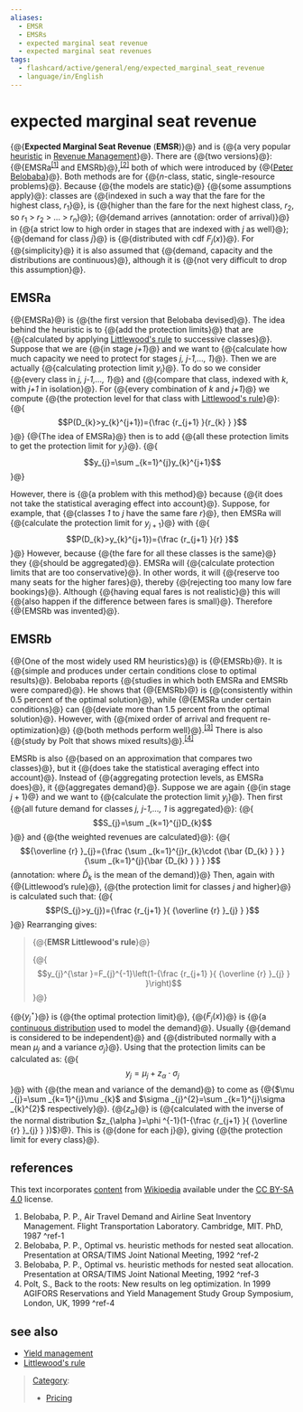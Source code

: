 ```yaml
---
aliases:
  - EMSR
  - EMSRs
  - expected marginal seat revenue
  - expected marginal seat revenues
tags:
  - flashcard/active/general/eng/expected_marginal_seat_revenue
  - language/in/English
---
```


# expected marginal seat revenue

<!-- | ![](../../archives/Wikimedia%20Commons/Edit-clear.svg) | This article __may be too technical for most readers to understand__. Please [help improve it](https://en.wikipedia.org/w/index.php?title=Expected_marginal_seat_revenue&action=edit) to [make it understandable to non-experts](https://en.wikipedia.org/wiki/Wikipedia:Make%20technical%20articles%20understandable), without removing the technical details. _\(November 2010\)__\([Learn how and when to remove this message](https://en.wikipedia.org/wiki/Help:Maintenance%20template%20removal)\)_ | -->

{@{__Expected Marginal Seat Revenue__ \(__EMSR__\)}@} and is {@{a very popular [heuristic](heuristic.md) in [Revenue Management](revenue%20management.md)}@}. There are {@{two versions}@}: {@{EMSRa<sup>[\[1\]](#^ref-1)</sup> and EMSRb}@},<sup>[\[2\]](#^ref-2)</sup> both of which were introduced by {@{[Peter Belobaba](Peter%20Belobaba.md)}@}. Both methods are for {@{_n_-class, static, single-resource problems}@}. Because {@{the models are static}@} {@{some assumptions apply}@}: classes are {@{indexed in such a way that the fare for the highest class, $r_{1}$}@}, is {@{higher than the fare for the next highest class, $r_{2}$, so $r_{1}$ \> $r_{2}$ \> ... \> $r_{n}$}@}; {@{demand arrives \(annotation: order of arrival\)}@} in {@{a strict low to high order in stages that are indexed with _j_ as well}@}; {@{demand for class _j_}@} is {@{distributed with cdf $F_{j}(x)$}@}. For {@{simplicity}@} it is also assumed that {@{demand, capacity and the distributions are continuous}@}, although it is {@{not very difficult to drop this assumption}@}. <!--SR:!2025-09-30,64,310!2025-10-02,66,310!2025-09-29,63,310!2025-10-03,67,310!2025-09-20,56,310!2025-09-30,64,310!2025-10-03,67,310!2025-10-01,65,310!2025-09-29,63,310!2025-10-01,65,310!2025-10-01,65,310!2025-09-29,63,310!2025-09-29,63,310!2025-09-30,64,310!2025-09-19,55,310!2025-09-18,54,310!2025-10-03,67,310-->

## EMSRa

{@{EMSRa}@} is {@{the first version that Belobaba devised}@}. The idea behind the heuristic is to {@{add the protection limits}@} that are {@{calculated by applying [Littlewood's rule](Littlewood's%20rule.md) to successive classes}@}. Suppose that we are {@{in stage _j+1_}@} and we want to {@{calculate how much capacity we need to protect for stages _j, j-1,..., 1_}@}. Then we are actually {@{calculating protection limit $y$<sub>j</sub>}@}. To do so we consider {@{every class in _j, j-1,..., 1_}@} and {@{compare that class, indexed with _k_, with _j+1_ in isolation}@}. For {@{every combination of _k_ and _j+1_}@} we compute {@{the protection level for that class with [Littlewood's rule](Littlewood's%20rule.md)}@}: {@{$$P(D_{k}>y_{k}^{j+1})={\frac {r_{j+1} }{r_{k} } }$$}@} {@{The idea of EMSRa}@} then is to add {@{all these protection limits to get the protection limit for $y_{j}$}@}. {@{$$y_{j}=\sum _{k=1}^{j}y_{k}^{j+1}$$}@} <!--SR:!2025-09-29,63,310!2025-09-30,64,310!2025-09-21,57,310!2025-10-02,66,310!2025-09-20,56,310!2025-10-03,67,310!2025-09-29,63,310!2025-10-03,67,310!2025-09-30,64,310!2025-09-20,56,310!2025-09-04,40,290!2025-10-02,66,310!2025-09-21,57,310!2025-09-05,41,290!2025-09-29,63,310-->

However, there is {@{a problem with this method}@} because {@{it does not take the statistical averaging effect into account}@}. Suppose, for example, that {@{classes _1_ to _j_ have the same fare _r_}@}, then EMSRa will {@{calculate the protection limit for $y_{j+1}$}@} with {@{$$P(D_{k}>y_{k}^{j+1})={\frac {r_{j+1} }{r} }$$}@} However, because {@{the fare for all these classes is the same}@} they {@{should be aggregated}@}. EMSRa will {@{calculate protection limits that are too conservative}@}. In other words, it will {@{reserve too many seats for the higher fares}@}, thereby {@{rejecting too many low fare bookings}@}. Although {@{having equal fares is not realistic}@} this will {@{also happen if the difference between fares is small}@}. Therefore {@{EMSRb was invented}@}. <!--SR:!2025-09-22,58,310!2025-09-18,54,310!2025-10-02,66,310!2025-09-29,63,310!2025-09-29,63,310!2025-09-29,63,310!2025-09-19,55,310!2025-09-22,58,310!2025-09-29,63,310!2025-10-01,65,310!2025-10-03,67,310!2025-09-19,55,310!2025-09-19,55,310-->

## EMSRb

{@{One of the most widely used RM heuristics}@} is {@{EMSRb}@}. It is {@{simple and produces under certain conditions close to optimal results}@}. Belobaba reports {@{studies in which both EMSRa and EMSRb were compared}@}. He shows that {@{EMSRb}@} is {@{consistently within 0.5 percent of the optimal solution}@}, while {@{EMSRa under certain conditions}@} can {@{deviate more than 1.5 percent from the optimal solution}@}. However, with {@{mixed order of arrival and frequent re-optimization}@} {@{both methods perform well}@}.<sup>[\[3\]](#^ref-3)</sup> There is also {@{study by Polt that shows mixed results}@}.<sup>[\[4\]](#^ref-4)</sup> <!--SR:!2025-09-29,63,310!2025-09-30,64,310!2025-09-20,56,310!2025-09-30,64,310!2025-09-21,57,310!2025-10-01,65,310!2025-10-02,66,310!2025-09-29,63,310!2025-09-29,63,310!2025-09-21,57,310!2025-09-29,63,310-->

EMSRb is also {@{based on an approximation that compares two classes}@}, but it {@{does take the statistical averaging effect into account}@}. Instead of {@{aggregating protection levels, as EMSRa does}@}, it {@{aggregates demand}@}. Suppose we are again {@{in stage $j+1$}@} and we want to {@{calculate the protection limit $y$<sub>j</sub>}@}. Then first {@{all future demand for classes _j, j-1,…, 1_ is aggregated}@}: {@{$$S_{j}=\sum _{k=1}^{j}D_{k}$$}@} and {@{the weighted revenues are calculated}@}: {@{$${\overline {r} }_{j}={\frac {\sum _{k=1}^{j}r_{k}\cdot {\bar {D_{k} } } }{\sum _{k=1}^{j}{\bar {D_{k} } } } }$$ \(annotation: where $\bar D_k$ is the mean of the demand\)}@} Then, again with {@{Littlewood’s rule}@}, {@{the protection limit for classes _j_ and higher}@} is calculated such that: {@{$$P(S_{j}>y_{j})={\frac {r_{j+1} }{ {\overline {r} }_{j} } }$$}@} Rearranging gives: <!--SR:!2025-09-29,63,310!2025-09-18,54,310!2025-09-29,63,310!2025-09-22,58,310!2025-10-01,65,310!2025-09-18,54,310!2025-09-29,63,310!2025-09-29,63,310!2025-10-02,66,310!2025-09-29,63,310!2025-09-22,58,310!2025-10-03,67,310!2025-09-29,63,310-->

> {@{__EMSR Littlewood's rule__}@}
>
> {@{$$y_{j}^{\star }=F_{j}^{-1}\left(1-{\frac {r_{j+1} }{ {\overline {r} }_{j} } }\right)$$}@} <!--SR:!2025-09-29,63,310!2025-10-01,65,310-->

{@{$y_{j}^{\star }$}@} is {@{the optimal protection limit}@}, {@{$F_{j}(x)$}@} is {@{a [continuous distribution](continuous%20distribution.md#absolutely%20continuous%20probability%20distribution) used to model the demand}@}. Usually {@{demand is considered to be independent}@} and {@{distributed normally with a mean $\mu_j$ and a variance $\sigma_j$}@}. Using that the protection limits can be calculated as: {@{$$y_{j}=\mu _{j}+z_{\alpha }\cdot \sigma _{j}$$}@} with {@{the mean and variance of the demand}@} to come as {@{$\mu _{j}=\sum _{k=1}^{j}\mu _{k}$ and $\sigma _{j}^{2}=\sum _{k=1}^{j}\sigma _{k}^{2}$ respectively}@}. {@{$z_{\alpha }$}@} is {@{calculated with the inverse of the normal distribution $z_{\alpha }=\phi ^{-1}(1-{\frac {r_{j+1} }{ {\overline {r} }_{j} } })$}@}. This is {@{done for each j}@}, giving {@{the protection limit for every class}@}. <!--SR:!2025-10-02,66,310!2025-09-18,54,310!2025-09-22,58,310!2025-09-29,63,310!2025-09-29,63,310!2025-09-18,54,310!2025-09-19,55,310!2025-09-21,57,310!2025-09-29,63,310!2025-09-29,63,310!2025-09-29,63,310!2025-09-20,56,310!2025-09-29,63,310-->

## references

This text incorporates [content](https://en.wikipedia.org/wiki/expected_marginal_seat_revenue) from [Wikipedia](Wikipedia.md) available under the [CC BY-SA 4.0](https://creativecommons.org/licenses/by-sa/4.0/) license.

1. Belobaba, P. P., Air Travel Demand and Airline Seat Inventory Management. Flight Transportation Laboratory. Cambridge, MIT. PhD, 1987 <a id="^ref-1"></a>^ref-1
2. Belobaba, P. P., Optimal vs. heuristic methods for nested seat allocation. Presentation at ORSA/TIMS Joint National Meeting, 1992 <a id="^ref-2"></a>^ref-2
3. Belobaba, P. P., Optimal vs. heuristic methods for nested seat allocation. Presentation at ORSA/TIMS Joint National Meeting, 1992 <a id="^ref-3"></a>^ref-3
4. Polt, S., Back to the roots: New results on leg optimization. In 1999 AGIFORS Reservations and Yield Management Study Group Symposium, London, UK, 1999 <a id="^ref-4"></a>^ref-4

## see also

- [Yield management](yield%20management.md)
- [Littlewood's rule](Littlewood's%20rule.md)

> [Category](https://en.wikipedia.org/wiki/Help:Category):
>
> - [Pricing](https://en.wikipedia.org/wiki/Category:Pricing)
